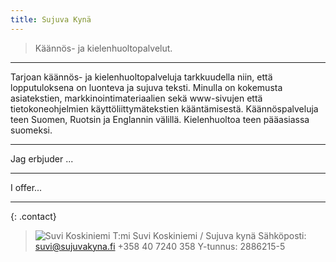 ```yaml
---
title: Sujuva Kynä
---
```


> Käännös- ja kielenhuoltopalvelut.

------

Tarjoan käännös- ja kielenhuoltopalveluja tarkkuudella niin, että lopputuloksena on luonteva ja sujuva teksti. Minulla on kokemusta asiatekstien, markkinointimateriaalien sekä www-sivujen että tietokoneohjelmien käyttöliittymätekstien kääntämisestä. Käännöspalveluja teen Suomen, Ruotsin ja Englannin välillä. Kielenhuoltoa teen pääasiassa suomeksi.

------

Jag erbjuder ...

------

I offer...

------

{: .contact}
> ![Suvi Koskiniemi](/assets/suvi_koskiniemi.png)
> T:mi Suvi Koskiniemi / Sujuva kynä 
> Sähköposti: suvi@sujuvakyna.fi
> +358 40 7240 358
> Y-tunnus: 2886215-5
